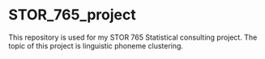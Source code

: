 # STOR_765_project
This repository is used for my STOR 765 Statistical consulting project. The topic of this project is linguistic phoneme clustering.
